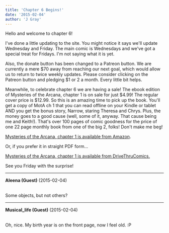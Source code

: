 ```yaml
---
title: 'Chapter 6 Begins!'
date: '2015-02-04'
author: 'J Gray'
---
```


<p>Hello and welcome to chapter 6!</p><p>I've done a little updating to the site. You might notice it says we'll update Wednesday and Friday. The main comic is Wednesdays and we've got a special treat for Fridays. I'm not saying what it is yet.</p><p>Also, the donate button has been changed to a Patreon button. We are currently a mere $70 away from reaching our next goal, which would allow us to return to twice weekly updates. Please consider clicking on the Patreon button and pledging $1 or 2 a month. Every little bit helps.</p><p>Meanwhile, to celebrate chapter 6 we are having a sale! The ebook edition of Mysteries of the Arcana, chapter 1 is on sale for just $4.99! The regular cover price is $12.99. So this is an amazing time to pick up the book. You'll get a copy of MotA ch 1 that you can read offline on your Kindle or tablet AND you get the bonus story, Narrow, staring Theresa and Chrys. Plus, the money goes to a good cause (well, some of it, anyway. That cause being me and Keith!). That's over 100 pages of comic goodness for the price of one 22 page monthly book from one of the big 2, folks! Don't make me beg!</p><p><a href="http://www.amazon.com/dp/B00S7LB620" target="_blank">Mysteries of the Arcana, chapter 1 is available from Amazon</a>. </p><p>Or, if you prefer it in straight PDF form...</p><p><a href="http://comics.drivethrustuff.com/product/142753/Mysteries-of-the-Arcana-Chapter-1-More-Heavens-and-Earths" target="_blank">Mysteries of the Arcana, chapter 1 is available from DriveThruComics.</a></p><p>See you Friday with the surprise!</p>

---
**Aleena (Guest)** (2015-02-04)

<br> Some objects, but not others?

---
**Musical_life (Guest)** (2015-02-04)

<br> Oh, nice. My birth year is on the front page, now I feel old. :P

